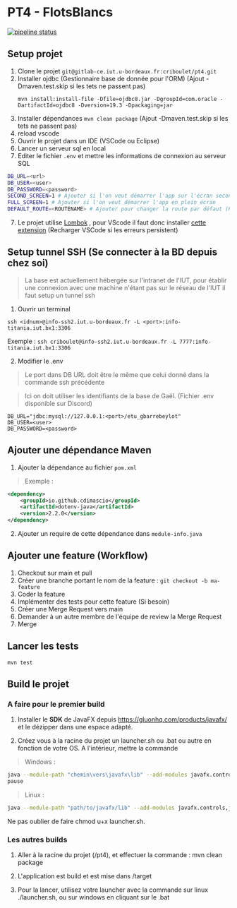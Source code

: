 # PT4 - FlotsBlancs

[![pipeline status](https://gitlab-ce.iut.u-bordeaux.fr/criboulet/pt4/badges/main/pipeline.svg)](https://gitlab-ce.iut.u-bordeaux.fr/criboulet/pt4/-/commits/main)

## Setup projet

1. Clone le projet `git@gitlab-ce.iut.u-bordeaux.fr:criboulet/pt4.git`
2. Installer ojdbc (Gestionnaire base de donnée pour l'ORM) (Ajout -Dmaven.test.skip si les tets ne passent pas)
    ```
    mvn install:install-file -Dfile=ojdbc8.jar -DgroupId=com.oracle -DartifactId=ojdbc8 -Dversion=19.3 -Dpackaging=jar
    ```
3. Installer dépendances `mvn clean package` (Ajout -Dmaven.test.skip si les tets ne passent pas)
4. reload vscode
5. Ouvrir le projet dans un IDE (VSCode ou Eclipse)
6. Lancer un serveur sql en local
7. Editer le fichier `.env` et mettre les informations de connexion au serveur SQL
```bash
DB_URL=<url>
DB_USER=<user>
DB_PASSWORD=<password>
SECOND_SCREEN=1 # Ajouter si l'on veut démarrer l'app sur l'écran secondaire
FULL_SCREEN=1 # Ajouter si l'on veut démarrer l'app en plein écran
DEFAULT_ROUTE=<ROUTENAME> # Ajouter pour changer la route par défaut (Permet de gagner du temps en développement)
```
7. Le projet utilise [Lombok](https://projectlombok.org/features/GetterSetter) , pour VScode il faut donc installer [cette extension](https://marketplace.visualstudio.com/items?itemName=GabrielBB.vscode-lombok) (Recharger VSCode si les erreurs persistent)

## Setup tunnel SSH (Se connecter à la BD depuis chez soi)
> La base est actuellement hébergée sur l'intranet de l'IUT, pour établir une connexion avec une machine n'étant pas sur le réseau de l'IUT il faut setup un tunnel ssh

1. Ouvrir un terminal
```
ssh <idnum>@info-ssh2.iut.u-bordeaux.fr -L <port>:info-titania.iut.bx1:3306
```
Exemple : `ssh criboulet@info-ssh2.iut.u-bordeaux.fr -L 7777:info-titania.iut.bx1:3306`

2. Modifier le .env
> Le port dans DB URL doit être le même que celui donné dans la commande ssh précédente

> Ici on doit utiliser les identifiants de la base de Gaël. (Fichier .env disponible sur Discord)
```
DB_URL="jdbc:mysql://127.0.0.1:<port>/etu_gbarrebeylot"
DB_USER=<user>
DB_PASSWORD=<password>
```
## Ajouter une dépendance Maven

1. Ajouter la dépendance au fichier `pom.xml`
> Exemple :
```xml
<dependency>
    <groupId>io.github.cdimascio</groupId>
    <artifactId>dotenv-java</artifactId>
    <version>2.2.0</version>
</dependency>
```
2. Ajouter un require de cette dépendance dans `module-info.java`

## Ajouter une feature (Workflow)

1. Checkout sur main et pull
2. Créer une branche portant le nom de la feature : `git checkout -b ma-feature`
3. Coder la feature
4. Implémenter des tests pour cette feature (Si besoin)
5. Créer une Merge Request vers main
6. Demander à un autre membre de l'équipe de review la Merge Request
7. Merge

## Lancer les tests

```
mvn test
```

## Build le projet

### A faire pour le premier build

1. Installer le **SDK** de JavaFX depuis https://gluonhq.com/products/javafx/ et le dézipper dans une espace adapté.

2. Créez vous à la racine du projet un launcher.sh ou .bat ou autre en fonction de votre OS. A l'intérieur, mettre la commande

> Windows : 

```bash
java --module-path "chemin\vers\javafx\lib" --add-modules javafx.controls,javafx.fxml -jar target/flots-blancs-1.0.0-jar-with-dependencies.jar
pause
```

> Linux : 

```bash
java --module-path "path/to/javafx/lib" --add-modules javafx.controls,javafx.fxml -jar target/flots-blancs-1.0.0-jar-with-dependencies.jar
```
Ne pas oublier de faire chmod u+x launcher.sh.

### Les autres builds

1. Aller à la racine du projet (/pt4), et effectuer la commande : mvn clean package

2. L'application est build et est mise dans /target

3. Pour la lancer, utilisez votre launcher avec la commande sur linux ./launcher.sh, ou sur windows en cliquant sur le .bat